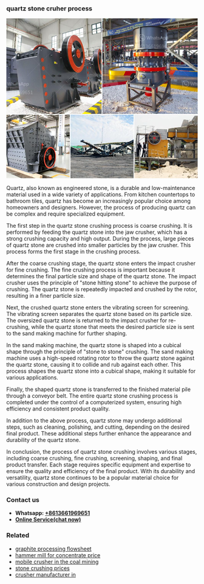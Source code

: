 <h3>quartz stone cruher process</h3><img src='1708663542.jpg' alt=''><p>Quartz, also known as engineered stone, is a durable and low-maintenance material used in a wide variety of applications. From kitchen countertops to bathroom tiles, quartz has become an increasingly popular choice among homeowners and designers. However, the process of producing quartz can be complex and require specialized equipment.</p><p>The first step in the quartz stone crushing process is coarse crushing. It is performed by feeding the quartz stone into the jaw crusher, which has a strong crushing capacity and high output. During the process, large pieces of quartz stone are crushed into smaller particles by the jaw crusher. This process forms the first stage in the crushing process.</p><p>After the coarse crushing stage, the quartz stone enters the impact crusher for fine crushing. The fine crushing process is important because it determines the final particle size and shape of the quartz stone. The impact crusher uses the principle of "stone hitting stone" to achieve the purpose of crushing. The quartz stone is repeatedly impacted and crushed by the rotor, resulting in a finer particle size.</p><p>Next, the crushed quartz stone enters the vibrating screen for screening. The vibrating screen separates the quartz stone based on its particle size. The oversized quartz stone is returned to the impact crusher for re-crushing, while the quartz stone that meets the desired particle size is sent to the sand making machine for further shaping.</p><p>In the sand making machine, the quartz stone is shaped into a cubical shape through the principle of "stone to stone" crushing. The sand making machine uses a high-speed rotating rotor to throw the quartz stone against the quartz stone, causing it to collide and rub against each other. This process shapes the quartz stone into a cubical shape, making it suitable for various applications.</p><p>Finally, the shaped quartz stone is transferred to the finished material pile through a conveyor belt. The entire quartz stone crushing process is completed under the control of a computerized system, ensuring high efficiency and consistent product quality.</p><p>In addition to the above process, quartz stone may undergo additional steps, such as cleaning, polishing, and cutting, depending on the desired final product. These additional steps further enhance the appearance and durability of the quartz stone.</p><p>In conclusion, the process of quartz stone crushing involves various stages, including coarse crushing, fine crushing, screening, shaping, and final product transfer. Each stage requires specific equipment and expertise to ensure the quality and efficiency of the final product. With its durability and versatility, quartz stone continues to be a popular material choice for various construction and design projects.</p><h3>Contact us</h3><ul><li><strong>Whatsapp:&nbsp;<a href="https://wa.me/8613661969651">+8613661969651</a></strong></li><li><a href="https://swt.shibang-china.com/?git&amp;zhl&amp;quartz stone cruher process"><strong>Online Service(chat now)</strong></a></li></ul><h3>Related</h3><ul><li><a href='graphite processing flowsheet.md'>graphite processing flowsheet</a></li><li><a href='hammer mill for concentrate price.md'>hammer mill for concentrate price</a></li><li><a href='mobile crusher in the coal mining.md'>mobile crusher in the coal mining</a></li><li><a href='stone crushing prices.md'>stone crushing prices</a></li><li><a href='crusher manufacturer in.md'>crusher manufacturer in</a></li></ul>